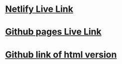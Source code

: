 # [Netlify Live Link](https://w7d4hw-fashion-blog.netlify.app/)
# [Github pages Live Link](https://arwasharif.github.io/W7D4-FashionBlogHTML-CSS/)
# [Github link of html version](https://github.com/ArwaSharif/W7D4-FashionBlogHTML-CSS)